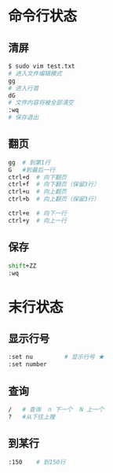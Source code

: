 # 命令行状态

## 清屏

```sh
$ sudo vim test.txt
# 进入文件编辑模式
gg
# 进入行首
dG
# 文件内容将被全部清空
:wq
# 保存退出
```

## 翻页

```sh
gg	# 到第1行
G	#到最后一行
ctrl+d	# 向下翻页
ctrl+f  # 向下翻页（保留3行）
ctrl+u	# 向上翻页
ctrl+b	# 向上翻页（保留3行）

ctrl+e	# 向下一行
ctrl+y  # 向上一行
```

## 保存

```sh
shift+ZZ
:wq
```



# 末行状态

## **显示行号**

```sh
:set nu			# 显示行号 ★
:set number		
```

## **查询**

```sh
/ 	# 查询  n 下一个  N 上一个
?   #从下往上搜
```

## **到某行**

```sh
:150	# 到150行
```

